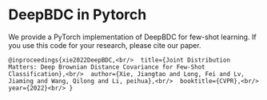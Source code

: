 # DeepBDC in Pytorch
We provide a PyTorch implementation of DeepBDC for few-shot learning. If you use this code for your research, please cite our paper.

`@inproceedings{xie2022DeepBDC,<br/> 
  title={Joint Distribution Matters: Deep Brownian Distance Covariance for Few-Shot Classification},<br/> 
  author={Xie, Jiangtao and Long, Fei and Lv, Jiaming and Wang, Qilong and Li, peihua},<br/> 
  booktitle={CVPR},<br/>
  year={2022}<br/>
}`

